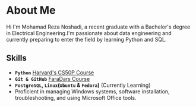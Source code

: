 # About Me

Hi I'm Mohamad Reza Noshadi, a recent graduate with a Bachelor's degree in Electrical Engineering.I'm passionate about data engineering and currently preparing to enter the field by learning Python and SQL.

## Skills

- **`Python`** [Harvard's CS50P Course](https://certificates.cs50.io/b42aeb1b-078b-4b2b-a4a8-a0eda1d9843a.pdf?size=letter)
- **`Git & GitHub`** [FaraDars Course](https://faradars.org/verify/87CE8CEB)
- **`PostgreSQL`, `Linux`(`Ubuntu` & `Fedora`)** (Currently Learning)
- Proficient in managing Windows systems, software installation, troubleshooting, and using Microsoft Office tools.
